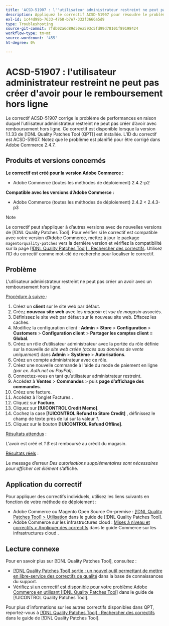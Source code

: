```yaml
---
title: 'ACSD-51907 : l''utilisateur administrateur restreint ne peut pas créer d''avoir pour le remboursement hors ligne'
description: Appliquez le correctif ACSD-51907 pour résoudre le problème d’Adobe Commerce en raison duquel l’utilisateur administrateur restreint ne peut pas créer d’avoir avec remboursement hors ligne.
exl-id: 1c44d99b-7633-4768-b7e7-332f3666a5d9
type: Troubleshooting
source-git-commit: 7fdb02a6d89d50ea593c5fd99d78101f89198424
workflow-type: tm+mt
source-wordcount: '455'
ht-degree: 0%

---
```


# ACSD-51907 : l&#39;utilisateur administrateur restreint ne peut pas créer d&#39;avoir pour le remboursement hors ligne

Le correctif ACSD-51907 corrige le problème de performances en raison duquel l’utilisateur administrateur restreint ne peut pas créer d’avoir avec remboursement hors ligne. Ce correctif est disponible lorsque la version 1.1.33 de [!DNL Quality Patches Tool (QPT)] est installée. L’ID du correctif est ACSD-51907. Notez que le problème est planifié pour être corrigé dans Adobe Commerce 2.4.7.

## Produits et versions concernés

**Le correctif est créé pour la version Adobe Commerce :**

* Adobe Commerce (toutes les méthodes de déploiement) 2.4.2-p2

**Compatible avec les versions d’Adobe Commerce :**

* Adobe Commerce (toutes les méthodes de déploiement) 2.4.2 &lt; 2.4.3-p3

>[!NOTE]
>
>Le correctif peut s’appliquer à d’autres versions avec de nouvelles versions de [!DNL Quality Patches Tool]. Pour vérifier si le correctif est compatible avec votre version d’Adobe Commerce, mettez à jour le package `magento/quality-patches` vers la dernière version et vérifiez la compatibilité sur la page [[!DNL Quality Patches Tool] : Rechercher des correctifs](https://experienceleague.adobe.com/tools/commerce-quality-patches/index.html). Utilisez l’ID du correctif comme mot-clé de recherche pour localiser le correctif.

## Problème

L&#39;utilisateur administrateur restreint ne peut pas créer un avoir avec un remboursement hors ligne.

<u>Procédure à suivre </u> :

1. Créez un **client** sur le site web par défaut.
1. Créez **nouveau site web** avec les *magasin* et *vue de magasin* associés.
1. Définissez le site web par défaut sur le nouveau site web. Effacez les caches.
1. Modifiez la configuration client : **Admin** > **Store** > **Configuration** > **Customers** > **Configuration client** > **Partager les comptes client = Global**.
1. Créez un rôle d’utilisateur administrateur avec la portée du rôle définie sur la nouvelle *de site web créée (accès aux données de vente uniquement)* dans **Admin** > **Système** > **Autorisations**.
1. Créez un compte administrateur avec ce rôle.
1. Créez une nouvelle commande à l&#39;aide du mode de paiement en ligne *(par ex. Auth.net ou PayPal)*.
1. Connectez-vous en tant qu’utilisateur administrateur restreint.
1. Accédez à **Ventes** > **Commandes** > puis **page d’affichage des commandes**.
1. Créez une facture.
1. Accédez à l’onglet Factures .
1. Cliquez sur **Facture**.
1. Cliquez sur **[!UICONTROL Credit Memo]**.
1. Cochez la case **[!UICONTROL Refund to Store Credit]** , définissez le champ de texte près de lui sur la valeur *1*.
1. Cliquez sur le bouton **[!UICONTROL Refund Offline]**.

<u>Résultats attendus</u> :

L&#39;avoir est créé et *1 $* est remboursé au crédit du magasin.

<u>Résultats réels</u> :

Le message d’erreur *Des autorisations supplémentaires sont nécessaires pour afficher cet élément* s’affiche.

## Application du correctif

Pour appliquer des correctifs individuels, utilisez les liens suivants en fonction de votre méthode de déploiement :

* Adobe Commerce ou Magento Open Source On-premise : [[!DNL Quality Patches Tool] > Utilisation](/help/tools/quality-patches-tool/usage.md) dans le guide de [!DNL Quality Patches Tool].
* Adobe Commerce sur les infrastructures cloud : [Mises à niveau et correctifs > Appliquer des correctifs](https://experienceleague.adobe.com/docs/commerce-cloud-service/user-guide/develop/upgrade/apply-patches.html) dans le guide Commerce sur les infrastructures cloud .

## Lecture connexe

Pour en savoir plus sur [!DNL Quality Patches Tool], consultez :

* [[!DNL Quality Patches Tool] sortie : un nouvel outil permettant de mettre en libre-service des correctifs de qualité](https://experienceleague.adobe.com/en/docs/commerce-operations/tools/quality-patches-tool/quality-patches-tool-to-self-serve-quality-patches) dans la base de connaissances du support.
* [Vérifiez si un correctif est disponible pour votre problème Adobe Commerce en utilisant [!DNL Quality Patches Tool]](/help/tools/quality-patches-tool/patches-available-in-qpt/check-patch-for-magento-issue-with-magento-quality-patches.md) dans le guide de [!UICONTROL Quality Patches Tool].


Pour plus d’informations sur les autres correctifs disponibles dans QPT, reportez-vous à [[!DNL Quality Patches Tool] : Rechercher des correctifs](https://experienceleague.adobe.com/tools/commerce-quality-patches/index.html) dans le guide de [!DNL Quality Patches Tool].
